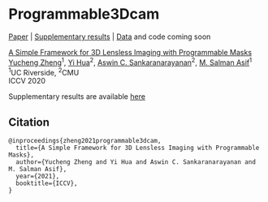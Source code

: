 # Programmable3Dcam

[Paper](https://arxiv.org/abs/2108.07966) | [Supplementary results](https://docs.google.com/presentation/d/1PNy68fGyZ-ODnJGnREp-DS7CG9_T7X7-/edit?usp=sharing&ouid=108740811063534294897&rtpof=true&sd=true) | [Data]() and code coming soon

[A Simple Framework for 3D Lensless Imaging with Programmable Masks](https://arxiv.org/abs/2108.07966)  
 [Yucheng Zheng]()<sup>1</sup>,
 [Yi Hua]()<sup>2</sup>,
 [Aswin C. Sankaranarayanan](https://users.ece.cmu.edu/~saswin/)<sup>2</sup>,
 [M. Salman Asif](https://intra.ece.ucr.edu/~sasif/)<sup>1</sup> <br>
 <sup>1</sup>UC Riverside, <sup>2</sup>CMU <br> 
 ICCV 2020

Supplementary results are available [here](https://docs.google.com/presentation/d/1PNy68fGyZ-ODnJGnREp-DS7CG9_T7X7-/edit?usp=sharing&ouid=108740811063534294897&rtpof=true&sd=true)


## Citation

```
@inproceedings{zheng2021programmable3dcam,
  title={A Simple Framework for 3D Lensless Imaging with Programmable Masks},
  author={Yucheng Zheng and Yi Hua and Aswin C. Sankaranarayanan and M. Salman Asif},
  year={2021},
  booktitle={ICCV},
}
```

